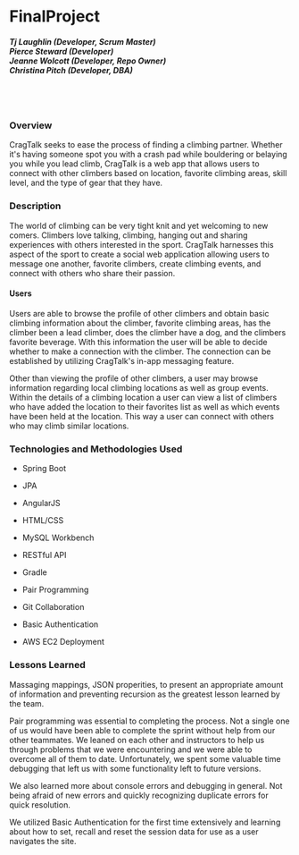 # FinalProject

##### Tj Laughlin (Developer, Scrum Master) <br/> Pierce Steward (Developer)<br/> Jeanne Wolcott (Developer, Repo Owner) <br/> Christina Pitch (Developer, DBA)
<br><br>
### Overview
 CragTalk seeks to ease the process of finding a climbing partner. Whether it's having someone spot you with a crash pad while bouldering or belaying you while you lead climb, CragTalk is a web app that allows users to connect with other climbers based on location, favorite climbing areas, skill level, and the type of gear that they have.

### Description
The world of climbing can be very tight knit and yet welcoming to new comers. Climbers love talking, climbing, hanging out and sharing experiences with others interested in the sport. CragTalk harnesses this aspect of the sport to create a social web application allowing users to message one another, favorite climbers, create climbing events, and connect with others who share their passion.

#### Users
Users are able to browse the profile of other climbers and obtain basic climbing information about the climber, favorite climbing areas, has the climber been a lead climber, does the climber have a dog, and the climbers favorite beverage. With this information the user will be able to decide whether to make a connection with the climber. The connection can be established by utilizing CragTalk's in-app messaging feature.

Other than viewing the profile of other climbers, a user may browse information regarding local climbing locations as well as group events. Within the details of a climbing location a user can view a list of climbers who have added the location to their favorites list as well as which events have been held at the location. This way a user can connect with others who may climb similar locations.

### Technologies and Methodologies Used
* Spring Boot
* JPA
* AngularJS
* HTML/CSS
* MySQL Workbench
* RESTful API
* Gradle
* Pair Programming
* Git Collaboration
* Basic Authentication

* AWS EC2 Deployment


### Lessons Learned
Massaging mappings, JSON properities, to present an appropriate amount of information and preventing recursion as the greatest lesson learned by the team.

Pair programming was essential to completing the process. Not a single one of us would have been able to complete the sprint without help from our other teammates. We leaned on each other and instructors to help us through problems that we were encountering and we were able to overcome all of them to date. Unfortunately, we spent some valuable time debugging that left us with some functionality left to future versions.

We also learned more about console errors and debugging in general. Not being afraid of new errors and quickly recognizing duplicate errors for quick resolution.

We utilized Basic Authentication for the first time extensively and learning about how to set, recall and reset the session data for use as a user navigates the site.
